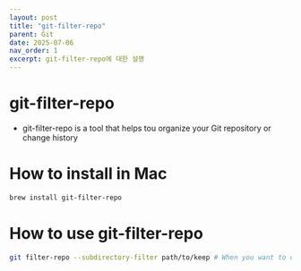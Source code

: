 ```yaml
---
layout: post
title: "git-filter-repo"
parent: Git
date: 2025-07-06
nav_order: 1
excerpt: git-filter-repo에 대한 설명
---
```

# git-filter-repo
- git-filter-repo is a tool that helps tou organize your Git repository or change history

# How to install in Mac
```bash
brew install git-filter-repo
```

# How to use git-filter-repo
```bash
git filter-repo --subdirectory-filter path/to/keep # When you want to organize your history by leaving only a specific directory
```
